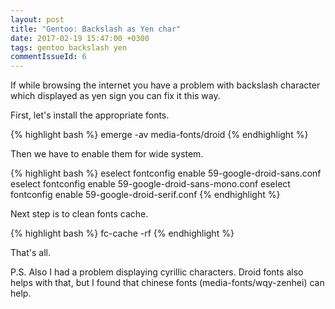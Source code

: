 ```yaml
---
layout: post
title: "Gentoo: Backslash as Yen char"
date: 2017-02-19 15:47:00 +0300
tags: gentoo backslash yen
commentIssueId: 6
---
```


If while browsing the internet you have a problem with backslash character which displayed as yen sign you can fix it this way.

First, let's install the appropriate fonts.

{% highlight bash %}
emerge -av media-fonts/droid
{% endhighlight %}

Then we have to enable them for wide system.

{% highlight bash %}
eselect fontconfig enable 59-google-droid-sans.conf
eselect fontconfig enable 59-google-droid-sans-mono.conf
eselect fontconfig enable 59-google-droid-serif.conf
{% endhighlight %}

Next step is to clean fonts cache.

{% highlight bash %}
fc-cache -rf
{% endhighlight %}

That's all.

P.S.
Also I had a problem displaying cyrillic characters. Droid fonts also helps with that, but I found that chinese fonts (media-fonts/wqy-zenhei) can help. 

